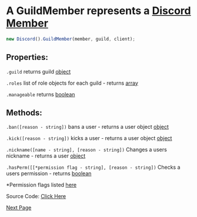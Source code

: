 # A GuildMember represents a [Discord Member](https://discord.com/developers/docs/resources/guild#guild-member-object)

```js
new Discord().GuildMember(member, guild, client);
```

## Properties:

`.guild` returns guild [object](https://javascript.info/object)

`.roles` list of role objects for each guild - returns [array](https://javascript.info/array)

`.manageable` returns [boolean](https://javascript.info/types#boolean-logical-type)

## Methods:

`.ban([reason - string])` bans a user - returns a user object [object](https://javascript.info/object)

`.kick([reason - string])` kicks a user - returns a user object [object](https://javascript.info/object)

`.nickname([name - string], [reason - string])` Changes a users nickname - returns a user [object](https://javascript.info/object)

`.hasPerm([[*permission flag - string], [reason - string])` Checks a users permission - returns [boolean](https://javascript.info/types#boolean-logical-type)

\*Permission flags listed [here](https://discord.com/developers/docs/topics/permissions#permissions-bitwise-permission-flags)

Source Code: [Click Here](https://github.com/discordjslib/discordjslib/tree/main/lib/Classes/User/GuildMember.js)

[Next Page](https://github.com/discordjslib/discordjslib/blob/main/Documentation/Classes/Message.md)
